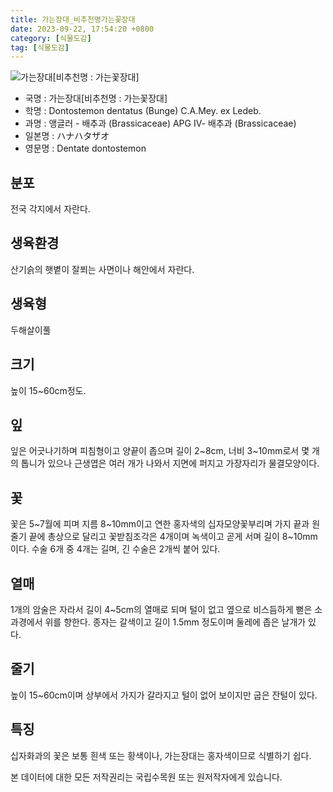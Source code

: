 ```yaml
---
title: 가는장대_비추천명가는꽃장대
date: 2023-09-22, 17:54:20 +0800
category: [식물도감]
tag: [식물도감]
---
```




![가는장대[비추천명 : 가는꽃장대]](http://www.nature.go.kr/fileUpload/plants/basic/Cruciferae/Dontostemon/8508/1_th2.JPG)
- 국명 : 가는장대[비추천명 : 가는꽃장대]
- 학명 : Dontostemon dentatus (Bunge) C.A.Mey. ex Ledeb.
- 과명 : 앵글러 - 배추과 (Brassicaceae) APG Ⅳ- 배추과 (Brassicaceae)
- 일본명 : ハナハタザオ
- 영문명 : Dentate dontostemon


## 분포
전국 각지에서 자란다.
## 생육환경
산기슭의 햇볕이 잘쬐는 사면이나 해안에서 자란다.
## 생육형
두해살이풀
## 크기
높이 15~60cm정도.
## 잎
잎은 어긋나기하며 피침형이고 양끝이 좁으며 길이 2~8cm, 너비 3~10mm로서 몇 개의 톱니가 있으나 근생엽은 여러 개가 나와서 지면에 퍼지고 가장자리가 물결모양이다.
## 꽃
꽃은 5~7월에 피며 지름 8~10mm이고 연한 홍자색의 십자모양꽃부리며 가지 끝과 원줄기 끝에 총상으로 달리고 꽃받침조각은 4개이며 녹색이고 곧게 서며 길이 8~10mm이다. 수술 6개 중 4개는 길며, 긴 수술은 2개씩 붙어 있다.
## 열매
1개의 암술은 자라서 길이 4~5cm의 열매로 되며 털이 없고 옆으로 비스듬하게 뻗은 소과경에서 위를 향한다. 종자는 갈색이고 길이 1.5mm 정도이며 둘레에 좁은 날개가 있다.
## 줄기
높이 15~60cm이며 상부에서 가지가 갈라지고 털이 없어 보이지만 굽은 잔털이 있다.
## 특징
십자화과의 꽃은 보통 흰색 또는 황색이나, 가는장대는 홍자색이므로 식별하기 쉽다.






본 데이터에 대한 모든 저작권리는 국립수목원 또는 원저작자에게 있습니다.
